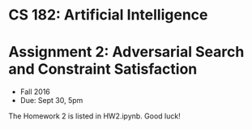 
# CS 182: Artificial Intelligence
# Assignment 2: Adversarial Search and Constraint Satisfaction
* Fall 2016
* Due: Sept 30, 5pm

The Homework 2 is listed in HW2.ipynb. Good luck!
